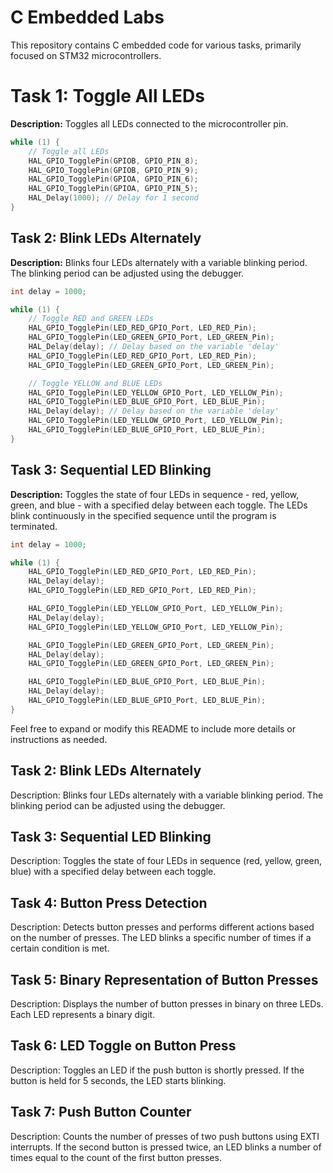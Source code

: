 # C Embedded Labs
This repository contains C embedded code for various tasks, primarily focused on STM32 microcontrollers.

# Task 1: Toggle All LEDs

**Description:** Toggles all LEDs connected to the microcontroller pin.

```c
while (1) {
    // Toggle all LEDs
    HAL_GPIO_TogglePin(GPIOB, GPIO_PIN_8);
    HAL_GPIO_TogglePin(GPIOB, GPIO_PIN_9);
    HAL_GPIO_TogglePin(GPIOA, GPIO_PIN_6);
    HAL_GPIO_TogglePin(GPIOA, GPIO_PIN_5);
    HAL_Delay(1000); // Delay for 1 second
}
```

## Task 2: Blink LEDs Alternately

**Description:** Blinks four LEDs alternately with a variable blinking period. The blinking period can be adjusted using the debugger.

```c
int delay = 1000;

while (1) {
    // Toggle RED and GREEN LEDs
    HAL_GPIO_TogglePin(LED_RED_GPIO_Port, LED_RED_Pin);
    HAL_GPIO_TogglePin(LED_GREEN_GPIO_Port, LED_GREEN_Pin);
    HAL_Delay(delay); // Delay based on the variable 'delay'
    HAL_GPIO_TogglePin(LED_RED_GPIO_Port, LED_RED_Pin);
    HAL_GPIO_TogglePin(LED_GREEN_GPIO_Port, LED_GREEN_Pin);

    // Toggle YELLOW and BLUE LEDs
    HAL_GPIO_TogglePin(LED_YELLOW_GPIO_Port, LED_YELLOW_Pin);
    HAL_GPIO_TogglePin(LED_BLUE_GPIO_Port, LED_BLUE_Pin);
    HAL_Delay(delay); // Delay based on the variable 'delay'
    HAL_GPIO_TogglePin(LED_YELLOW_GPIO_Port, LED_YELLOW_Pin);
    HAL_GPIO_TogglePin(LED_BLUE_GPIO_Port, LED_BLUE_Pin);
}
```

## Task 3: Sequential LED Blinking

**Description:** Toggles the state of four LEDs in sequence - red, yellow, green, and blue - with a specified delay between each toggle. The LEDs blink continuously in the specified sequence until the program is terminated.

```c
int delay = 1000;

while (1) {
    HAL_GPIO_TogglePin(LED_RED_GPIO_Port, LED_RED_Pin); 
    HAL_Delay(delay); 
    HAL_GPIO_TogglePin(LED_RED_GPIO_Port, LED_RED_Pin);

    HAL_GPIO_TogglePin(LED_YELLOW_GPIO_Port, LED_YELLOW_Pin); 
    HAL_Delay(delay); 
    HAL_GPIO_TogglePin(LED_YELLOW_GPIO_Port, LED_YELLOW_Pin);

    HAL_GPIO_TogglePin(LED_GREEN_GPIO_Port, LED_GREEN_Pin); 
    HAL_Delay(delay); 
    HAL_GPIO_TogglePin(LED_GREEN_GPIO_Port, LED_GREEN_Pin);

    HAL_GPIO_TogglePin(LED_BLUE_GPIO_Port, LED_BLUE_Pin); 
    HAL_Delay(delay);
    HAL_GPIO_TogglePin(LED_BLUE_GPIO_Port, LED_BLUE_Pin);
}
```

Feel free to expand or modify this README to include more details or instructions as needed.

## Task 2: Blink LEDs Alternately
Description: Blinks four LEDs alternately with a variable blinking period. The blinking period can be adjusted using the debugger.

## Task 3: Sequential LED Blinking
Description: Toggles the state of four LEDs in sequence (red, yellow, green, blue) with a specified delay between each toggle.

## Task 4: Button Press Detection
Description: Detects button presses and performs different actions based on the number of presses. The LED blinks a specific number of times if a certain condition is met.

## Task 5: Binary Representation of Button Presses
Description: Displays the number of button presses in binary on three LEDs. Each LED represents a binary digit.

## Task 6: LED Toggle on Button Press
Description: Toggles an LED if the push button is shortly pressed. If the button is held for 5 seconds, the LED starts blinking.

## Task 7: Push Button Counter
Description: Counts the number of presses of two push buttons using EXTI interrupts. If the second button is pressed twice, an LED blinks a number of times equal to the count of the first button presses.
